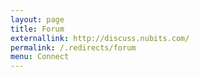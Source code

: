 ```yaml
---
layout: page
title: Forum
externallink: http://discuss.nubits.com/
permalink: /.redirects/forum
menu: Connect
---
```


